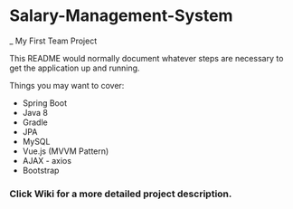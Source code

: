 # Salary-Management-System
_ My First Team Project

This README would normally document whatever steps are necessary to get the application up and running.  

Things you may want to cover:  

* Spring Boot
* Java 8
* Gradle
* JPA
* MySQL
* Vue.js (MVVM Pattern)
* AJAX - axios
* Bootstrap

### Click Wiki for a more detailed project description.
